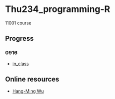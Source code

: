 # Thu234_programming-R
11001 course

## Progress

### 0916
  * [in_class](https://chang-web.github.io/Thu234_programming-R/0916/0916-calculator-and-distribution.html)



## Online resources
  * [Hang-Ming Wu](http://www.hmwu.idv.tw/index.php/r-software)
